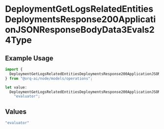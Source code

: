 # DeploymentGetLogsRelatedEntitiesDeploymentsResponse200ApplicationJSONResponseBodyData3Evals24Type

## Example Usage

```typescript
import {
  DeploymentGetLogsRelatedEntitiesDeploymentsResponse200ApplicationJSONResponseBodyData3Evals24Type,
} from "@orq-ai/node/models/operations";

let value:
  DeploymentGetLogsRelatedEntitiesDeploymentsResponse200ApplicationJSONResponseBodyData3Evals24Type =
    "evaluator";
```

## Values

```typescript
"evaluator"
```